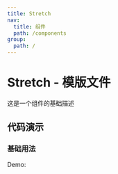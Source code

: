 ```yaml
---
title: Stretch 
nav:
  title: 组件
  path: /components
group:
  path: /
---
```


# Stretch - 模版文件

这是一个组件的基础描述

## 代码演示

### 基础用法

Demo:

<code src="./demos/index.tsx"  background="#f0f2f5" />
